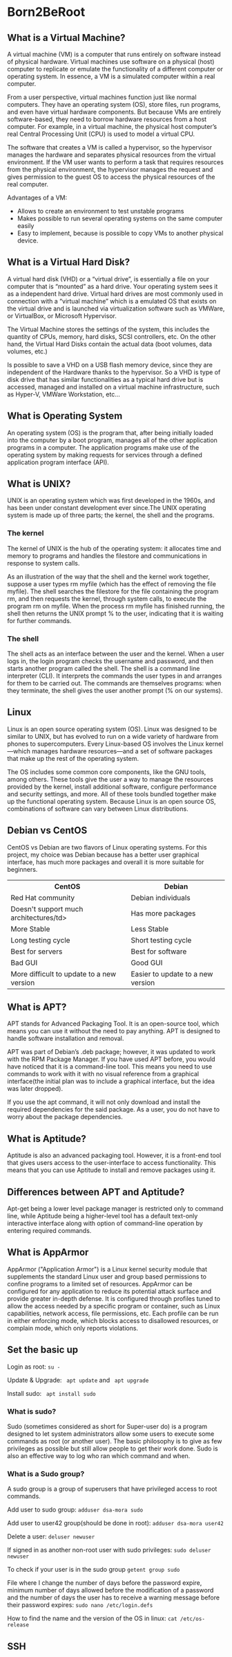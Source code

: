 # Born2BeRoot

<h2 id="What is a Virtual Machine">What is a Virtual Machine?</h2>
<p>A virtual machine (VM) is a computer that runs entirely on 
software instead of physical hardware. 
Virtual machines use software on a physical (host) computer to replicate or emulate the functionality 
of a different computer or operating system. In essence, a VM is a simulated computer within a real computer.</p>

<p>From a user perspective, virtual machines function just like normal computers. 
They have an operating system (OS), store files, run programs, and even have virtual 
hardware components. But because VMs are entirely software-based, 
they need to borrow hardware resources from a host computer. For example, in a virtual 
machine, the physical host computer’s real Central Processing Unit (CPU) is used to model a virtual CPU.</p>

<p>The software that creates a VM is called a hypervisor, so the hypervisor manages the hardware 
and separates physical resources from the virtual environment.
If the VM user wants to perform a task that requires resources from the 
physical environment, the hypervisor manages the request and gives permission 
to the guest OS to access the physical resources of the real computer.</p>

Advantages of a VM:
<ul>
  <li>Allows to create an environment to test unstable programs</li>
  <li>Makes possible to run several operating systems on the same computer easily</li>
  <li>Easy to implement, because is possible to copy VMs to another physical device.</li>
</ul>

<h2 id="What is a Virtual Machine">What is a Virtual Hard Disk?</h2>
<p>A virtual hard disk (VHD) or a “virtual drive”, is essentially a file on your computer that is “mounted” as a hard drive. Your operating system sees it as a independent hard drive. Virtual hard drives are most commonly used in connection with a “virtual machine” which is a emulated OS that exists on the virtual drive and is launched via virtualization software such as VMWare, or VirtualBox, or Microsoft Hypervisor.</p>

<p>The Virtual Machine stores the settings of the system, this includes 
the quantity of CPUs, memory, hard disks, SCSI controllers, etc. On the other hand, the Virtual Hard 
Disks contain the actual data (boot volumes, data volumes, etc.)</p>

<p>Is possible to save a VHD on a USB flash memory device, since they are independent 
of the Hardware thanks to the hypervisor. So a VHD is type of disk drive that has similar 
functionalities as a typical hard drive but is accessed, managed and installed 
on a virtual machine infrastructure, such as Hyper-V, VMWare Workstation, etc...</p>
<h2> What is Operating System </h2>
An operating system (OS) is the program that, after being initially loaded into the computer by a boot program, manages all of the other application programs in a computer. The application programs make use of the operating system by making requests for services through a defined application program interface (API).
<h2> What is UNIX? </h2>
<p>UNIX is an operating system which was first developed in the 1960s, and has been under constant development ever since.The UNIX operating system is made up of three parts; the kernel, the shell and the programs. </p>
<h3> The kernel</h3>
<p>The kernel of UNIX is the hub of the operating system: it allocates time and memory to programs and handles the filestore and communications in response to system calls.</p>
<p>As an illustration of the way that the shell and the kernel work together, suppose a user types rm myfile (which has the effect of removing the file myfile). The shell searches the filestore for the file containing the program rm, and then requests the kernel, through system calls, to execute the program rm on myfile. When the process rm myfile has finished running, the shell then returns the UNIX prompt % to the user, indicating that it is waiting for further commands.</p>
<h3> The shell</h3>
<p>The shell acts as an interface between the user and the kernel. When a user logs in, the login program checks the username and password, and then starts another program called the shell. The shell is a command line interpreter (CLI). It interprets the commands the user types in and arranges for them to be carried out. The commands are themselves programs: when they terminate, the shell gives the user another prompt (% on our systems).</p>
<h2> Linux</h2>
Linux is an open source operating system (OS). Linux was designed to be similar to UNIX, but has evolved to run on a wide variety of hardware from phones to supercomputers. Every Linux-based OS involves the Linux kernel—which manages hardware resources—and a set of software packages that make up the rest of the operating system.

<p>The OS includes some common core components, like the GNU tools, among others. These tools give the user a way to manage the resources provided by the kernel, install additional software, configure performance and security settings, and more. All of these tools bundled together make up the functional operating system. Because Linux is an open source OS, combinations of software can vary between Linux distributions.</p>
<h2 id="What is a Virtual Machine">Debian vs CentOS</h2>
<table>
  <tr>
    <th>CentOS</th>
    <th>Debian</th>
  </tr>
  <tr>
    <td>Red Hat community</td>
    <td>Debian individuals</td>
  </tr>
  <tr>
    <td>Doesn't support much architectures/td>
    <td>Has more packages</td>
  </tr>
  <tr>
    <td>More Stable</td>
    <td>Less Stable</td>
  </tr>
  <tr>
    <td>Long testing cycle</td>
    <td>Short testing cycle</td>
  </tr>
  <tr>
    <td>Best for servers</td>
    <td>Best for software</td>
  </tr>
  <tr>
    <td>Bad GUI</td>
    <td>Good GUI</td>
  </tr>
  <tr>
    <td>More difficult to update to a new version</td>
    <td>Easier to update to a new version</td>
  </tr>
<p>CentOS vs Debian are two flavors of Linux operating systems. For this project, my choice was Debian because has a better user graphical interface, has much more packages and overall it is more suitable for beginners.
</table>
<h2 id="Set the basic up">What is APT?</h2>
<p>APT stands for Advanced Packaging Tool. It is an open-source tool, which means you can use it without the need to pay anything. APT is designed to handle software installation and removal.</p>
<p>APT was part of Debian’s .deb package; however, it was updated to work with the RPM Package Manager. If you have used APT before, you would have noticed that it is a command-line tool. This means you need to use commands to work with it with no visual reference from a graphical interface(the initial plan was to include a graphical interface, but the idea was later dropped).</p>
<p>If you use the apt command, it will not only download and install the required dependencies for the said package. As a user, you do not have to worry about the package dependencies.</p>
<h2 id="Set the basic up">What is Aptitude?</h2>
Aptitude is also an advanced packaging tool. However, it is a front-end tool that gives users access to the user-interface to access functionality. This means that you can use Aptitude to install and remove packages using it. 
<h2 id="Set the basic up">Differences between APT and Aptitude?</h2>
Apt-get being a lower level package manager is restricted only to command line, while Aptitude being a higher-level tool has a default text-only interactive interface along with option of command-line operation by entering required commands.
<h2> What is AppArmor </h2>
AppArmor ("Application Armor") is a Linux kernel security module that supplements the standard Linux user and group based permissions to confine programs to a limited set of resources. AppArmor can be configured for any application to reduce its potential attack surface and provide greater in-depth defense. It is configured through profiles tuned to allow the access needed by a specific program or container, such as Linux capabilities, network access, file permissions, etc. Each profile can be run in either enforcing mode, which blocks access to disallowed resources, or complain mode, which only reports violations.

<h2 id="Set the basic up">Set the basic up</h2>
<p> Login as root: <code>su -</code></p>
<p> Update & Upgrade: <code> apt update</code> and <code> apt upgrade</code></p>
<p> Install sudo: <code> apt install sudo</code></p>
<h3> What is sudo? </h3>
Sudo (sometimes considered as short for Super-user do) is a program designed to let system administrators allow some users to execute some commands as root (or another user). The basic philosophy is to give as few privileges as possible but still allow people to get their work done. Sudo is also an effective way to log who ran which command and when.
<h3> What is a Sudo group? </h3>
A sudo group is a group of superusers that have privileged access to root commands.
<p> Add user to sudo group: <code>adduser dsa-mora sudo</code></p>
<p> Add user to user42 group(should be done in root): <code>adduser dsa-mora user42</code></p>
<p> Delete a user: <code>deluser newuser</code>
<p> If signed in as another non-root user with sudo privileges: <code>sudo deluser newuser</code>
<p> To check if your user is in the sudo group <code>getent group sudo</code></p>
<p> File where I change the number of days before the password expire, minimum number of days allowed before the modification of a password and the number of days the user has to receive a warning message before their password expires: <code>sudo nano /etc/login.defs</code></p>
<p> How to find the name and the version of the OS in linux: <code>cat /etc/os-release</code> 


<h2>SSH</h2>
